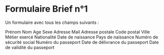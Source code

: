 # Formulaire Brief n°1

Un formulaire avec tous les champs suivants :

Prénom
Nom
Age
Sexe
Adresse Mail
Adresse postale
Code postal
Ville
Métier exercé
Nationalité
Date de naissance
Pays de naissance
Numéro de sécurité social
Numéro du passeport
Date de délivrance du passeport
Date de validité du passeport
